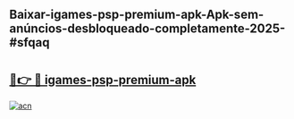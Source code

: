 ## Baixar-igames-psp-premium-apk-Apk-sem-anúncios-desbloqueado-completamente-2025-#sfqaq

# <h2><a href="https://ainizakaria.my?title=igames-psp-premium-apk&ref=20M">🔗👉 🔴 igames-psp-premium-apk</a></h2>

[![acn](https://github.com/user-attachments/assets/0f9c940e-d8b0-45ae-aac7-cd30a18b3e1c)](https://ainizakaria.my?title=igames-psp-premium-apk&ref=20M)

